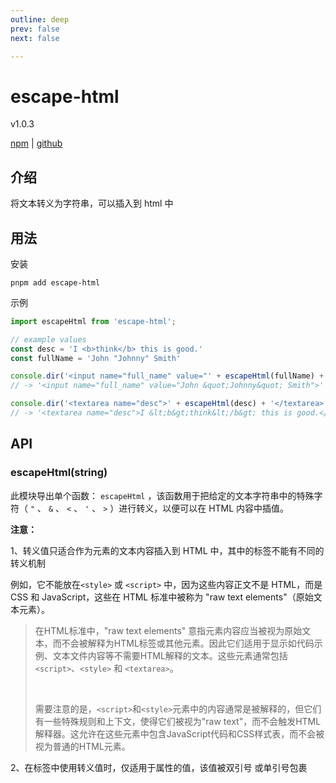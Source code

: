 ```yaml
---
outline: deep
prev: false
next: false

---
```


<h1>escape-html</h1><p>v1.0.3</p>

[npm](https://www.npmjs.com/package/escape-html) | [github](https://github.com/component/escape-html) 



## 介绍

将文本转义为字符串，可以插入到 html 中



## 用法

安装

```
pnpm add escape-html
```

示例

```js
import escapeHtml from 'escape-html';

// example values
const desc = 'I <b>think</b> this is good.'
const fullName = 'John "Johnny" Smith'

console.dir('<input name="full_name" value="' + escapeHtml(fullName) + '">')
// -> '<input name="full_name" value="John &quot;Johnny&quot; Smith">'

console.dir('<textarea name="desc">' + escapeHtml(desc) + '</textarea>')
// -> '<textarea name="desc">I &lt;b&gt;think&lt;/b&gt; this is good.</textarea>'
```



## API

### escapeHtml(string)

此模块导出单个函数： `escapeHtml` ，该函数用于把给定的文本字符串中的特殊字符（ `"` 、 `&` 、 `<` 、 `'` 、 `>` ）进行转义，以便可以在 HTML 内容中插值。

**注意：**

1、转义值只适合作为元素的文本内容插入到 HTML 中，其中的标签不能有不同的转义机制

例如，它不能放在`<style>` 或 `<script>` 中，因为这些内容正文不是 HTML，而是 CSS 和 JavaScript，这些在 HTML 标准中被称为 "raw text elements"（原始文本元素）。

> 在HTML标准中，"raw text elements" 意指元素内容应当被视为原始文本，而不会被解释为HTML标签或其他元素。因此它们适用于显示如代码示例、文本文件内容等不需要HTML解释的文本。这些元素通常包括 `<script>`、`<style>` 和 `<textarea>`。
>
> <br/>
>
> 需要注意的是，`<script>`和`<style>`元素中的内容通常是被解释的，但它们有一些特殊规则和上下文，使得它们被视为"raw text"，而不会触发HTML解释器。这允许在这些元素中包含JavaScript代码和CSS样式表，而不会被视为普通的HTML元素。

2、在标签中使用转义值时，仅适用于属性的值，该值被双引号 或单引号包裹
